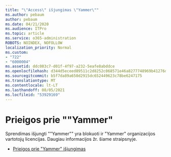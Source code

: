 ```yaml
---
title: "\"Access\" išjungimas \"Yammer\""
ms.author: pebaum
author: pebaum
ms.date: 04/21/2020
ms.audience: ITPro
ms.topic: article
ms.service: o365-administration
ROBOTS: NOINDEX, NOFOLLOW
localization_priority: Normal
ms.custom:
- "722"
- "6000004"
ms.assetid: ddc083c7-d01f-4f97-a232-5eafe8abddce
ms.openlocfilehash: d344d5eceed89511c2d8252c068571e46a8277748969b41276d8204e801b3986
ms.sourcegitcommit: b5f7da89a650d2915dc652449623c78be6247175
ms.translationtype: MT
ms.contentlocale: lt-LT
ms.lasthandoff: 08/05/2021
ms.locfileid: "53929169"
---
```

# <a name="disable-access-to-yammer"></a>Prieigos prie ""Yammer"

Sprendimas išjungti ""Yammer"" yra blokuoti ir "Yammer" organizacijos vartotojų licencijas. Daugiau informacijos žr. šiame straipsnyje.
  
- [Prieigos prie "Yammer" išjungimas](https://docs.microsoft.com/yammer/manage-yammer-users/turn-off-user-access)

